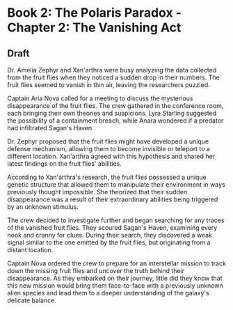 # Book 2: The Polaris Paradox - Chapter 2: The Vanishing Act

## Draft

Dr. Amelia Zephyr and Xan'arthra were busy analyzing the data collected from the fruit flies when they noticed a sudden drop in their numbers. The fruit flies seemed to vanish in thin air, leaving the researchers puzzled.

Captain Aria Nova called for a meeting to discuss the mysterious disappearance of the fruit flies. The crew gathered in the conference room, each bringing their own theories and suspicions. Lyra Starling suggested the possibility of a containment breach, while Anara wondered if a predator had infiltrated Sagan's Haven.

Dr. Zephyr proposed that the fruit flies might have developed a unique defense mechanism, allowing them to become invisible or teleport to a different location. Xan'arthra agreed with this hypothesis and shared her latest findings on the fruit flies' abilities.

According to Xan'arthra's research, the fruit flies possessed a unique genetic structure that allowed them to manipulate their environment in ways previously thought impossible. She theorized that their sudden disappearance was a result of their extraordinary abilities being triggered by an unknown stimulus.

The crew decided to investigate further and began searching for any traces of the vanished fruit flies. They scoured Sagan's Haven, examining every nook and cranny for clues. During their search, they discovered a weak signal similar to the one emitted by the fruit flies, but originating from a distant location.

Captain Nova ordered the crew to prepare for an interstellar mission to track down the missing fruit flies and uncover the truth behind their disappearance. As they embarked on their journey, little did they know that this new mission would bring them face-to-face with a previously unknown alien species and lead them to a deeper understanding of the galaxy's delicate balance.